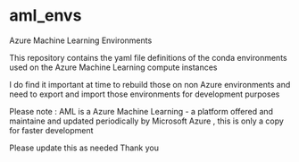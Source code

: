 # aml_envs
Azure Machine Learning Environments

This repository contains the yaml file definitions of the conda environments used on the Azure Machine Learning compute instances

I do find it important at time to rebuild those on non Azure environments and need to export and import those environments for development purposes

Please note : AML is a Azure Machine Learning - a platform offered and maintaine and updated periodically by Microsoft Azure , this is only a copy for faster development

Please update this as needed
Thank you 
